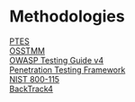 # Methodologies

[PTES](http://www.pentest-standard.org/index.php/Main_Page) </br>
[OSSTMM](OSSTMM.3.pdf) </br>
[OWASP Testing Guide v4](https://owasp.org/www-project-web-security-testing-guide/stable/) </br>
[Penetration Testing Framework](http://www.vulnerabilityassessment.co.uk/Penetration%20Test.html) </br>
[NIST 800-115](NIST800115.pdf) </br>
[BackTrack4](BackTrack4.pdf)
